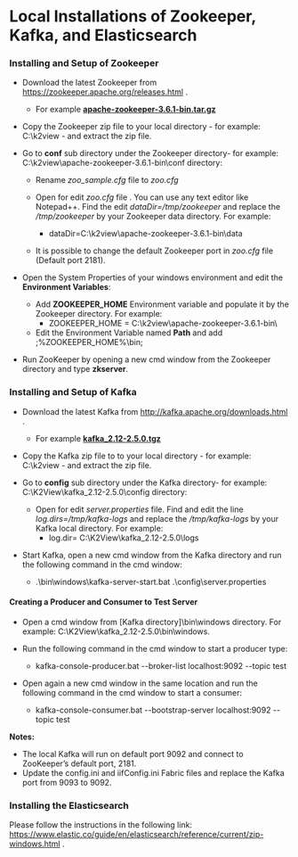 # Local Installations of Zookeeper, Kafka, and Elasticsearch

### **Installing and Setup of Zookeeper** 

- Download  the  latest Zookeeper from https://zookeeper.apache.org/releases.html . 

  - For example [**apache-zookeeper-3.6.1-bin.tar.gz**](https://eur03.safelinks.protection.outlook.com/?url=http%3A%2F%2Farchive.apache.org%2Fdist%2Fzookeeper%2Fzookeeper-3.6.1%2Fapache-zookeeper-3.6.1-bin.tar.gz&data=02|01|tali.einhorn%40k2view.com|e467cadc9c524812a6df08d86a02b5ce|994f176e677549549f9e0c719b5e9ca0|1|0|637375907175544494&sdata=AgNFm8tEyEyNBi6ROZs67s%2BvqcgF8pgQ4zUtiS6crHk%3D&reserved=0)

- Copy the Zookeeper zip file to your local directory - for example: C:\k2view - and extract the zip file.

- Go to **conf** sub directory under  the Zookeeper directory- for example: C:\k2view\apache-zookeeper-3.6.1-bin\conf directory: 

  - Rename *zoo_sample.cfg* file to *zoo.cfg*
  - Open for edit *zoo.cfg* file . You can use any text editor like Notepad++. Find the edit *dataDir=/tmp/zookeeper*  and replace the  */tmp/zookeeper* by your Zookeeper data directory. For example: 
    - dataDir=C:\k2view\apache-zookeeper-3.6.1-bin\data 

  - It is possible to  change the default Zookeeper port  in *zoo.cfg* file (Default port 2181).

- Open the System Properties of your windows environment and edit the **Environment Variables**:

  - Add **ZOOKEEPER_HOME** Environment variable and populate it by the Zookeeper directory. For example: 
    - ZOOKEEPER_HOME = C:\k2view\apache-zookeeper-3.6.1-bin\
  - Edit the Environment Variable named **Path**   and add ;%ZOOKEEPER_HOME%\bin; 

- Run ZooKeeper by opening a new cmd window from the Zookeeper directory and  type **zkserver**.

  

### **Installing and Setup of Kafka**  

- Download the latest Kafka from http://kafka.apache.org/downloads.html .

  - For example [**kafka_2.12-2.5.0.tgz**](https://eur03.safelinks.protection.outlook.com/?url=http%3A%2F%2Fapache.spd.co.il%2Fkafka%2F2.5.0%2Fkafka_2.12-2.5.0.tgz&data=02|01|tali.einhorn%40k2view.com|e467cadc9c524812a6df08d86a02b5ce|994f176e677549549f9e0c719b5e9ca0|1|0|637375907175564482&sdata=ERKF0Gv2B3pEClzy0rHUb7pETIYlfsFzyNU5Q8arRtk%3D&reserved=0)

- Copy the Kafka zip file to  to your local directory - for example: C:\k2view - and extract the zip file. 
- Go to **config** sub directory under  the Kafka directory- for example: C:\K2View\kafka_2.12-2.5.0\config directory: 
  - Open for edit *server.properties* file. Find and edit the line *log.dirs=/tmp/kafka-logs* and replace the */tmp/kafka-logs* by your Kafka local directory. For example:
    - log.dir= C:\K2View\kafka_2.12-2.5.0\logs
- Start Kafka, open a new cmd window from the Kafka directory and run the following command in the cmd window:
  - .\bin\windows\kafka-server-start.bat .\config\server.properties

  

#### **Creating a Producer and Consumer to Test Server** 

- Open a cmd window from [Kafka directory]\bin\windows directory. For example: C:\K2View\kafka_2.12-2.5.0\bin\windows.
- Run the following command in the cmd window to start a  producer type:

  - kafka-console-producer.bat --broker-list localhost:9092 --topic test

- Open again a new cmd window in the same location and run the following command in the cmd window to start a consumer:

  - kafka-console-consumer.bat --bootstrap-server localhost:9092 --topic test

 **Notes:**

- The local Kafka will run on default port 9092 and connect to ZooKeeper’s default port, 2181.
- Update the config.ini and iifConfig.ini Fabric files and replace the Kafka port from 9093 to 9092.

### Installing the Elasticsearch 

Please follow the instructions in the following link:  https://www.elastic.co/guide/en/elasticsearch/reference/current/zip-windows.html .